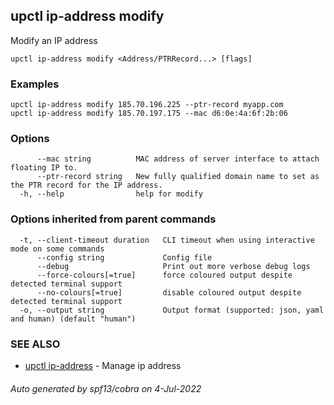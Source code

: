 ## upctl ip-address modify

Modify an IP address

```
upctl ip-address modify <Address/PTRRecord...> [flags]
```

### Examples

```
upctl ip-address modify 185.70.196.225 --ptr-record myapp.com
upctl ip-address modify 185.70.197.175 --mac d6:0e:4a:6f:2b:06
```

### Options

```
      --mac string          MAC address of server interface to attach floating IP to.
      --ptr-record string   New fully qualified domain name to set as the PTR record for the IP address.
  -h, --help                help for modify
```

### Options inherited from parent commands

```
  -t, --client-timeout duration   CLI timeout when using interactive mode on some commands
      --config string             Config file
      --debug                     Print out more verbose debug logs
      --force-colours[=true]      force coloured output despite detected terminal support
      --no-colours[=true]         disable coloured output despite detected terminal support
  -o, --output string             Output format (supported: json, yaml and human) (default "human")
```

### SEE ALSO

* [upctl ip-address](upctl_ip-address.md)	 - Manage ip address

###### Auto generated by spf13/cobra on 4-Jul-2022
